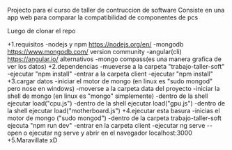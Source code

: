 Projecto para el curso de taller de contruccion de software 
Consiste en una app web para comparar la compatibilidad de componentes
de pcs

Luego de clonar el repo

+1.requisitos
    -nodejs y npm https://nodejs.org/en/
    -mongodb https://www.mongodb.com/ version community
    -angular(cli) https://angular.io/ 
 alternativos
    -mongo compass(es una manera grafica de ver los datos)
+2.dependencias
    -mueverse a la carpeta "trabajo-taller-soft"
    -ejecutar "npm install"
    -entrar a la carpeta client 
    -ejecutar "npm install"
+3.cargar datos
    -iniciar el motor de mongo (en linux es "sudo mongod"  pero nose en windows)
    -moverse a la carpeta data del proyecto
    -iniciar la shell de mongo (en linux es "mongo" simplemente)
    -dentro de la shell ejecutar load("cpu.js")
    -dentro de la shell ejecutar load("gpu.js")
    -dentro de la shell ejecutar load("motherboard.js")
+4.ejecutar esta basura
    -inicias el motor de mongo ("sudo mongod")
    -dentro de la carpeta trabajo-taller-soft ejecuta "npm run dev"
    -entrar en la carpeta client
    -ejecutar ng serve --open  o ejecutar ng serve y abrir en el navegador localhost:3000
+5.Maravillate xD
